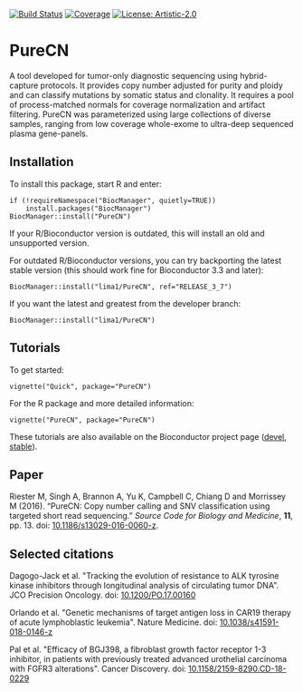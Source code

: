 [![Build Status](https://travis-ci.org/lima1/PureCN.svg?branch=master)](https://travis-ci.org/lima1/PureCN)
[![Coverage](https://img.shields.io/codecov/c/github/lima1/PureCN.svg)](https://codecov.io/gh/lima1/PureCN)
[![License: Artistic-2.0](https://img.shields.io/badge/License-Artistic%202.0-0298c3.svg)](https://opensource.org/licenses/Artistic-2.0) 

# PureCN

A tool developed for tumor-only diagnostic sequencing using hybrid-capture
protocols. It provides copy number adjusted for purity and ploidy and can
classify mutations by somatic status and clonality. It requires a pool of
process-matched normals for coverage normalization and artifact filtering.
PureCN was parameterized using large collections of diverse samples, ranging
from low coverage whole-exome to ultra-deep sequenced plasma gene-panels.

## Installation

To install this package, start R and enter:

```
if (!requireNamespace("BiocManager", quietly=TRUE))
    install.packages("BiocManager")
BiocManager::install("PureCN")
```

If your R/Bioconductor version is outdated, this will install an old and
unsupported version.

For outdated R/Bioconductor versions, you can try backporting the latest stable
version (this should work fine for Bioconductor 3.3 and later):

```
BiocManager::install("lima1/PureCN", ref="RELEASE_3_7")
```

If you want the latest and greatest from the developer branch:

```
BiocManager::install("lima1/PureCN")
```


## Tutorials

To get started:

```
vignette("Quick", package="PureCN")
```

For the R package and more detailed information:

```
vignette("PureCN", package="PureCN")
```

These tutorials are also available on the Bioconductor project page ([devel](https://bioconductor.org/packages/devel/bioc/html/PureCN.html), [stable](https://doi.org/doi:10.18129/B9.bioc.PureCN)).

## Paper

Riester M, Singh A, Brannon A, Yu K, Campbell C, Chiang D and Morrissey M
(2016). “PureCN: Copy number calling and SNV classification using targeted
short read sequencing.” _Source Code for Biology and Medicine_, **11**, pp. 13.
doi: [10.1186/s13029-016-0060-z](https://doi.org/10.1186/s13029-016-0060-z).

## Selected citations

Dagogo-Jack et al. "Tracking the evolution of resistance to ALK tyrosine kinase
inhibitors through longitudinal analysis of circulating tumor DNA".  JCO
Precision Oncology. doi:
[10.1200/PO.17.00160](https://doi.org/10.1200/PO.17.00160)

Orlando et al. "Genetic mechanisms of target antigen loss in CAR19 therapy of
acute lymphoblastic leukemia". Nature Medicine.
doi: [10.1038/s41591-018-0146-z](https://doi.org/10.1038/s41591-018-0146-z)

Pal et al. "Efficacy of BGJ398, a fibroblast growth factor receptor 1-3
inhibitor, in patients with previously treated advanced urothelial carcinoma
with FGFR3 alterations". Cancer Discovery. doi:
[10.1158/2159-8290.CD-18-0229](https://doi.org/10.1158/2159-8290.CD-18-0229)


